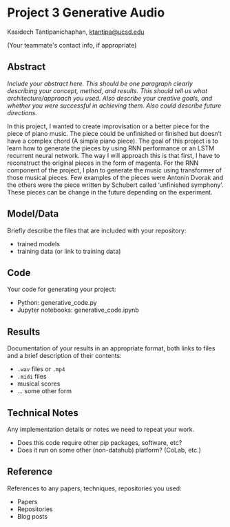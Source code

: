 # Project 3 Generative Audio

Kasidech Tantipanichaphan, ktantipa@ucsd.edu

(Your teammate's contact info, if appropriate)

## Abstract

*Include your abstract here. This should be one paragraph clearly describing your concept, method, and results. This should tell us what architecture/approach you used. Also describe your creative goals, and whether you were successful in achieving them. Also could describe future directions.*

In this project, I wanted to create improvisation or a better piece for the piece of piano music. The piece could be unfinished or finished but doesn’t have a complex chord (A simple piano piece). The goal of this project is to learn how to generate the pieces by using RNN performance or an LSTM recurrent neural network. The way I will approach this is that first, I have to reconstruct the original pieces in the form of magenta. For the RNN component of the project, I plan to generate the music using transformer of those musical pieces. Few examples of the pieces were Antonin Dvorak and the others were the piece written by Schubert called ‘unfinished symphony’. These pieces can be change in the future depending on the experiment.

## Model/Data

Briefly describe the files that are included with your repository:
- trained models
- training data (or link to training data)

## Code

Your code for generating your project:
- Python: generative_code.py
- Jupyter notebooks: generative_code.ipynb

## Results

Documentation of your results in an appropriate format, both links to files and a brief description of their contents:
- `.wav` files or `.mp4`
- `.midi` files
- musical scores
- ... some other form

## Technical Notes

Any implementation details or notes we need to repeat your work. 
- Does this code require other pip packages, software, etc?
- Does it run on some other (non-datahub) platform? (CoLab, etc.)

## Reference

References to any papers, techniques, repositories you used:
- Papers
- Repositories
- Blog posts
